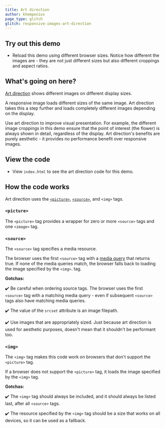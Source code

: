 ```yaml
---
title: Art direction
author: khempenius
page_type: glitch
glitch: responsive-images-art-direction
---
```


## Try out this demo

- Reload this demo using different browser sizes. Notice how different the
images are - they are not just different sizes but also different croppings and
aspect ratios.

## What's going on here?

[Art direction](https://developer.mozilla.org/en-US/docs/Learn/HTML/Multimedia_and_embedding/Responsive_images#Art_direction)
shows different images on different display sizes.

A responsive image loads different sizes of the same image. Art direction takes
this a step further and loads completely different images depending on the
display.

Use art direction to improve visual presentation. For example, the different
image croppings in this demo ensure that the point of interest (the flower) is
always shown in detail, regardless of the display. Art direction's benefits are
purely aesthetic - it provides no performance benefit over responsive images.

## View the code

- View `index.html` to see the art direction code for this demo.

## How the code works

Art direction uses the
[`<picture>`](https://developer.mozilla.org/en-US/docs/Web/HTML/Element/picture),
[`<source>`](https://developer.mozilla.org/en-US/docs/Web/HTML/Element/source),
and `<img>` tags.

### `<picture>`

The `<picture>` tag provides a wrapper for zero or more `<source>` tags and one `<image>` tag.

### `<source>`

The `<source>` tag specifies a media resource.

The browser uses the first `<source>` tag with a [media query](https://developer.mozilla.org/en-US/docs/Web/CSS/Media_Queries/Using_media_queries)
 that returns true. If none of the media queries match, the
browser falls back to loading the image specified by the `<img>`.
tag.

**Gotchas:**

✔️ Be careful when ordering source tags. The browser uses the first
`<source>` tag with a matching media query - even if subsequent
`<source>` tags also have matching media queries.

✔️ The value of the `srcset` attribute is an image filepath.

✔️ Use images that are appropriately sized. Just because art
direction is used for aesthetic purposes, doesn't mean that it shouldn't be
performant too.

### `<img>`

The `<img>` tag makes this code work on browsers that don't
support the `<picture>` tag.

If a browser does not support the `<picture>` tag, it loads the
image specified by the `<img>` tag.

**Gotchas:**

✔️ The `<img>` tag should always be included, and it should
always be listed last, after all `<source>` tags.

✔️ The resource specified by the `<img>` tag should be a
size that works on all devices, so it can be used as a fallback.

